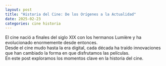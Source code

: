 ```yaml
---
layout: post
title: "Historia del Cine: De los Orígenes a la Actualidad"
date: 2025-02-23
categories: cine historia
---
```


El cine nació a finales del siglo XIX con los hermanos Lumière y ha evolucionado enormemente desde entonces.  
Desde el cine mudo hasta la era digital, cada década ha traído innovaciones que han cambiado la forma en que disfrutamos las películas.  
En este post exploramos los momentos clave en la historia del cine.  